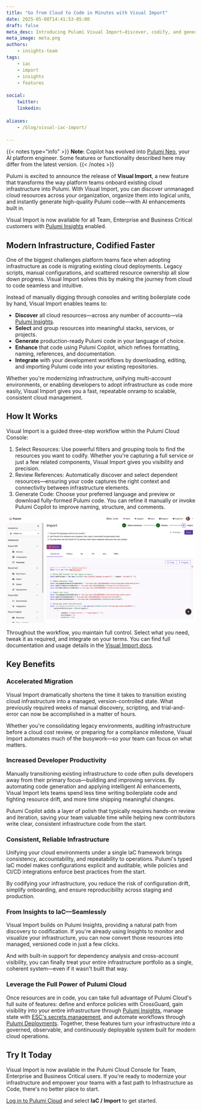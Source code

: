 ```yaml
---
title: "Go from Cloud to Code in Minutes with Visual Import"
date: 2025-05-08T14:41:53-05:00
draft: false
meta_desc: Introducing Pulumi Visual Import—discover, codify, and generate clean infrastructure code with AI assistance.
meta_image: meta.png
authors:
    - insights-team
tags:
    - iac
    - import
    - insights
    - features

social:
    twitter:
    linkedin:

aliases:
    - /blog/visual-iac-import/

---
```


{{< notes type="info" >}}
**Note:** Copilot has evolved into [Pulumi Neo](/product/neo/), your AI platform engineer. Some features or functionality described here may differ from the latest version.
{{< /notes >}}


Pulumi is excited to announce the release of **Visual Import**, a new feature that transforms the way platform teams onboard existing cloud infrastructure into Pulumi. With Visual Import, you can discover unmanaged cloud resources across your organization, organize them into logical units, and instantly generate high-quality Pulumi code—with AI enhancements built in.

Visual Import is now available for all Team, Enterprise and Business Critical customers with [Pulumi Insights](/docs/insights/) enabled.

## Modern Infrastructure, Codified Faster

One of the biggest challenges platform teams face when adopting infrastructure as code is migrating existing cloud deployments. Legacy scripts, manual configurations, and scattered resource ownership all slow down progress. Visual Import solves this by making the journey from cloud to code seamless and intuitive.

Instead of manually digging through consoles and writing boilerplate code by hand, Visual Import enables teams to:

* **Discover** all cloud resources—across any number of accounts—via [Pulumi Insights](/docs/insights/).
* **Select** and group resources into meaningful stacks, services, or projects.
* **Generate** production-ready Pulumi code in your language of choice.
* **Enhance** that code using Pulumi Copilot, which refines formatting, naming, references, and documentation.
* **Integrate** with your development workflows by downloading, editing, and importing Pulumi code into your existing repositories.

Whether you're modernizing infrastructure, unifying multi-account environments, or enabling developers to adopt infrastructure as code more easily, Visual Import gives you a fast, repeatable onramp to scalable, consistent cloud management.

## How It Works

Visual Import is a guided three-step workflow within the Pulumi Cloud Console:

1. Select Resources: Use powerful filters and grouping tools to find the resources you want to codify. Whether you're capturing a full service or just a few related components, Visual Import gives you visibility and precision.
2. Review References: Automatically discover and select dependent resources—ensuring your code captures the right context and connectivity between infrastructure elements.
3. Generate Code: Choose your preferred language and preview or download fully-formed Pulumi code. You can refine it manually or invoke Pulumi Copilot to improve naming, structure, and comments.

![Visual Import Code Generation](visual-import.png)

Throughout the workflow, you maintain full control. Select what you need, tweak it as required, and integrate on your terms.  You can find full documentation and usage details in the [Visual Import docs](/docs/pulumi-cloud/import/).

## Key Benefits

### Accelerated Migration

Visual Import dramatically shortens the time it takes to transition existing cloud infrastructure into a managed, version-controlled state. What previously required weeks of manual discovery, scripting, and trial-and-error can now be accomplished in a matter of hours.

Whether you're consolidating legacy environments, auditing infrastructure before a cloud cost review, or preparing for a compliance milestone, Visual Import automates much of the busywork—so your team can focus on what matters.

### Increased Developer Productivity

Manually transitioning existing infrastructure to code often pulls developers away from their primary focus—building and improving services. By automating code generation and applying intelligent AI enhancements, Visual Import lets teams spend less time writing boilerplate code and fighting resource drift, and more time shipping meaningful changes.
  
Pulumi Copilot adds a layer of polish that typically requires hands-on review and iteration, saving your team valuable time while helping new contributors write clear, consistent infrastructure code from the start.

### Consistent, Reliable Infrastructure

Unifying your cloud environments under a single IaC framework brings consistency, accountability, and repeatability to operations. Pulumi's typed IaC model makes configurations explicit and auditable, while policies and CI/CD integrations enforce best practices from the start.  

By codifying your infrastructure, you reduce the risk of configuration drift, simplify onboarding, and ensure reproducibility across staging and production.

### From Insights to IaC—Seamlessly

Visual Import builds on Pulumi Insights, providing a natural path from discovery to codification. If you're already using Insights to monitor and visualize your infrastructure, you can now convert those resources into managed, versioned code in just a few clicks.

And with built-in support for dependency analysis and cross-account visibility, you can finally treat your entire infrastructure portfolio as a single, coherent system—even if it wasn't built that way.

### Leverage the Full Power of Pulumi Cloud

Once resources are in code, you can take full advantage of Pulumi Cloud's full suite of features: define and enforce policies with CrossGuard, gain visibility into your entire infrastructure through [Pulumi Insights](/docs/insights/), manage state with [ESC's secrets management](/docs/esc/get-started/), and automate workflows through [Pulumi Deployments](/docs/pulumi-cloud/deployments). Together, these features turn your infrastructure into a governed, observable, and continuously deployable system built for modern cloud operations.

## Try It Today

Visual Import is now available in the Pulumi Cloud Console for Team, Enterprise and Business Critical users. If you're ready to modernize your infrastructure and empower your teams with a fast path to Infrastructure as Code, there's no better place to start.

[Log in to Pulumi Cloud](https://app.pulumi.com/) and select **IaC / Import** to get started.

